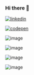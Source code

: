 ### Hi there 👋

[![linkedin](https://img.shields.io/badge/LinkedIn-0077B5?style=for-the-badge&logo=linkedin&logoColor=white)](https://www.linkedin.com/in/denise-nanni/)

[![codepen](https://img.shields.io/badge/Codepen-000000?style=for-the-badge&logo=codepen&logoColor=white)](https://codepen.io/denise_n)


![image](https://github-profile-summary-cards.vercel.app/api/cards/profile-details?username=denisenanni&theme=vue)




![image](https://github-readme-stats.vercel.app/api?username=denisenanni)

![image](https://github-readme-stats.vercel.app/api/top-langs/?username=denisenanni)

![image](https://hits.seeyoufarm.com/api/count/incr/badge.svg?url=https%3A%2F%2Fgithub.com%2Fdenisenanni1212%2Fhit-counter)

<!--
**denisenanni/denisenanni** is a ✨ _special_ ✨ repository because its `README.md` (this file) appears on your GitHub profile.

Here are some ideas to get you started:

- 🔭 I’m currently working on ...
- 🌱 I’m currently learning ...
- 👯 I’m looking to collaborate on ...
- 🤔 I’m looking for help with ...
- 💬 Ask me about ...
- 📫 How to reach me: ...
- 😄 Pronouns: ...
- ⚡ Fun fact: ...
-->
